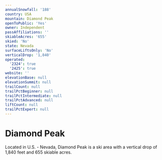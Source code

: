 ```yaml
---
annualSnowfall: '188'
country: USA
mountain: Diamond Peak
openToPublic: 'Yes'
owner: Independent
passAffiliations: ''
skiableAcres: '655'
skied: 'No'
state: Nevada
surfaceLiftsOnly: 'No'
verticalDrop: '1,840'
operated:
  '2324': true
  '2425': true
website: ''
elevationBase: null
elevationSummit: null
trailCount: null
trailPctBeginner: null
trailPctIntermediate: null
trailPctAdvanced: null
liftCount: null
trailPctExpert: null
---
```



# Diamond Peak

Located in U.S. - Nevada, Diamond Peak is a ski area with a vertical drop of 1,840 feet and 655 skiable acres.
